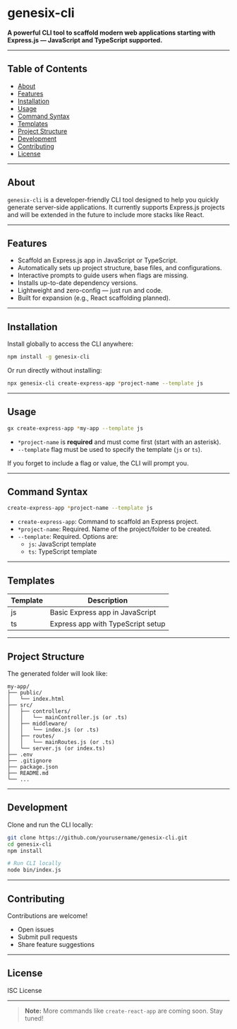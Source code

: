 # genesix-cli

**A powerful CLI tool to scaffold modern web applications starting with Express.js — JavaScript and TypeScript supported.**

---

## Table of Contents

- [About](#about)
- [Features](#features)
- [Installation](#installation)
- [Usage](#usage)
- [Command Syntax](#command-syntax)
- [Templates](#templates)
- [Project Structure](#project-structure)
- [Development](#development)
- [Contributing](#contributing)
- [License](#license)

---

## About

`genesix-cli` is a developer-friendly CLI tool designed to help you quickly generate server-side applications. It currently supports Express.js projects and will be extended in the future to include more stacks like React.

---

## Features

- Scaffold an Express.js app in JavaScript or TypeScript.
- Automatically sets up project structure, base files, and configurations.
- Interactive prompts to guide users when flags are missing.
- Installs up-to-date dependency versions.
- Lightweight and zero-config — just run and code.
- Built for expansion (e.g., React scaffolding planned).

---

## Installation

Install globally to access the CLI anywhere:

```bash
npm install -g genesix-cli
```

Or run directly without installing:

```bash
npx genesix-cli create-express-app *project-name --template js
```

---

## Usage

```bash
gx create-express-app *my-app --template js
```

- `*project-name` is **required** and must come first (start with an asterisk).
- `--template` flag must be used to specify the template (`js` or `ts`).

If you forget to include a flag or value, the CLI will prompt you.

---

## Command Syntax

```bash
create-express-app *project-name --template js
```

- `create-express-app`: Command to scaffold an Express project.
- `*project-name`: Required. Name of the project/folder to be created.
- `--template`: Required. Options are:
  - `js`: JavaScript template
  - `ts`: TypeScript template

---

## Templates

| Template | Description                          |
|----------|--------------------------------------|
| js       | Basic Express app in JavaScript      |
| ts       | Express app with TypeScript setup    |

---

## Project Structure

The generated folder will look like:

```
my-app/
├── public/
│   └── index.html
├── src/
│   ├── controllers/
│   │   └── mainController.js (or .ts)
│   ├── middleware/
│   │   └── index.js (or .ts)
│   ├── routes/
│   │   └── mainRoutes.js (or .ts)
│   └── server.js (or index.ts)
├── .env
├── .gitignore
├── package.json
├── README.md
└── ...
```

---

## Development

Clone and run the CLI locally:

```bash
git clone https://github.com/yourusername/genesix-cli.git
cd genesix-cli
npm install

# Run CLI locally
node bin/index.js
```

---

## Contributing

Contributions are welcome!

- Open issues
- Submit pull requests
- Share feature suggestions

---

## License

ISC License

---

> **Note:** More commands like `create-react-app` are coming soon. Stay tuned!